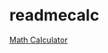# readmecalc

<!-- Calculator Widget Copyright CalculatorSoup, LLC at www.calculatorsoup.com. Use is granted only if this statement and all links to www.calculatorsoup.com are maintained. --><a href="https://www.calculatorsoup.com/calculators/math/math.php" onclick="window.open('https://www.calculatorsoup.com/calculators/math/math.php?do=pop','Math Calculator','width=400,height=600,toolbar=no,menubar=no,scrollbars=yes,resizable=yes');return false;">Math Calculator</a>
